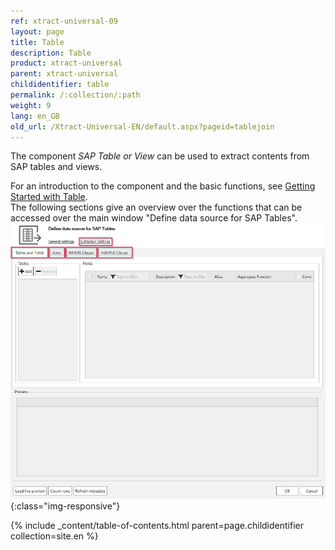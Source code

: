 ```yaml
---
ref: xtract-universal-09
layout: page
title: Table
description: Table
product: xtract-universal
parent: xtract-universal
childidentifier: table
permalink: /:collection/:path
weight: 9
lang: en_GB
old_url: /Xtract-Universal-EN/default.aspx?pageid=tablejoin
---
```


The component *SAP Table or View* can be used to extract contents from SAP tables and views. <br>

For an introduction to the component and the basic functions, see [Getting Started with Table](./getting-started-table).   
The following sections give an overview over the functions that can be accessed over the main window "Define data source for SAP Tables".
![Table main window](/img/content/table/table_main-window_2.png){:class="img-responsive"}

{% include _content/table-of-contents.html parent=page.childidentifier collection=site.en %}